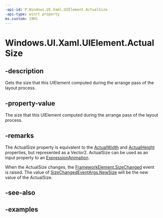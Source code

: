 ```yaml
---
-api-id: P:Windows.UI.Xaml.UIElement.ActualSize
-api-type: winrt property
ms.custom: 19H1
---
```


<!-- Property syntax.
public Vector2 ActualSize { get; }
-->

# Windows.UI.Xaml.UIElement.ActualSize

## -description

Gets the size that this UIElement computed during the arrange pass of the layout process.  



## -property-value

The size that this UIElement computed during the arrange pass of the layout process.

## -remarks 

The ActualSize property is equivalent to the [ActualWidth](frameworkelement_actualwidth.md) and [ActualHeight](frameworkelement_actualheight.md) properties, but represented as a Vector2. ActualSize can be used as an input property to an [ExpressionAnimation](../windows.ui.composition/expressionanimation.md).

When the ActualSize changes, the [FrameworkElement.SizeChanged](frameworkelement_sizechanged.md) event is raised. The value of [SizeChangedEventArgs.NewSize](sizechangedeventargs_newsize.md) will be the new value of the ActualSize.

## -see-also

## -examples

